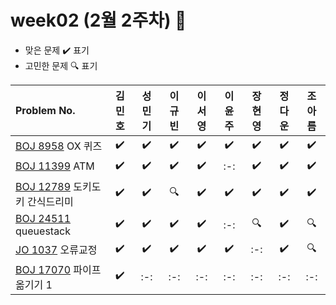 
# week02 (2월 2주차) :pencil:

- 맞은 문제 :heavy_check_mark: 표기
- 고민한 문제 :mag: 표기



|Problem No.|김민호|성민기|이규빈|이서영|이윤주|장현영|정다운|조아름|
|:---------------------------|:-----:|:-----:|:-----:|:-----:|:-----:|:-----:|:-----:|:-----:|
|[BOJ 8958](https://www.acmicpc.net/problem/8958) OX 퀴즈|:heavy_check_mark:|:heavy_check_mark:|:heavy_check_mark:|:heavy_check_mark:|:heavy_check_mark:|:heavy_check_mark:|:heavy_check_mark:|:heavy_check_mark:|
|[BOJ 11399](https://www.acmicpc.net/problem/11399) ATM|:heavy_check_mark:|:heavy_check_mark:|:heavy_check_mark:|:heavy_check_mark:|:-:|:heavy_check_mark:|:heavy_check_mark:|:heavy_check_mark:|
|[BOJ 12789](https://www.acmicpc.net/problem/12789) 도키도키 간식드리미|:heavy_check_mark:|:heavy_check_mark:|:mag:|:heavy_check_mark:|:heavy_check_mark:|:heavy_check_mark:|:heavy_check_mark:|:heavy_check_mark:|
|[BOJ 24511](https://www.acmicpc.net/problem/24511) queuestack|:heavy_check_mark:|:heavy_check_mark:|:heavy_check_mark:|:heavy_check_mark:|:-:|:mag:|:heavy_check_mark:|:mag:|
|[JO 1037](https://www.jungol.co.kr/problem/1037) 오류교정|:heavy_check_mark:|:heavy_check_mark:|:heavy_check_mark:|:heavy_check_mark:|:heavy_check_mark:|:-:|:heavy_check_mark:|:mag:|
|[BOJ 17070](https://www.acmicpc.net/problem/17070) 파이프 옮기기 1|:heavy_check_mark:|:-:|:-:|:-:|:-:|:-:|:-:|:-:|
